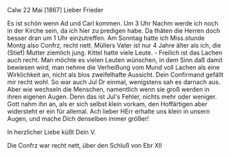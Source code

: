  Calw 22 Mai [1867]
Lieber Frieder

Es ist schön wenn Ad und Carl kommen. Um 3 Uhr Nachm werde ich noch in der Kirche sein, da ich hier zu predigen habe. Da thäten die Herren doch besser dran um 1 Uhr einzutreffen. Am Sonntag hatte ich Miss.stunde Montg also Confrz, recht nett. Müllers Vater ist nur 4 Jahre älter als ich, die (Stief) Mutter ziemlich jung. Kittel hatte viele Leute. - Freilich ist das Lachen auch recht. Man möchte es vielen Leuten wünschen, in dem Sinn daß damit bewiesen wird, man nehme die Verheißung vom Mund voll Lachen als eine Wirklichkeit an, nicht als blos zweifelhafte Aussicht. Dein Confirmand gefällt mir recht wohl. So war auch Jul Dr einmal, wenigstens sah es darnach aus. Aber wie wechseln die Menschen, namentlich wenn sie groß werden in ihren eigenen Augen. Denn das ist Jul's Fehler, nichts mehr oder weniger. Gott nahm ihn an, als er sich selbst klein vorkam, den Hoffärtigen aber widersteht er ein für allemal. Ach lieber HErr erhalte uns klein in unsern Augen, und mache Dich denselben immer größer!

 In herzlicher Liebe
 küßt Dein V.

Die Confrz war recht nett, über den Schluß von Ebr XII
